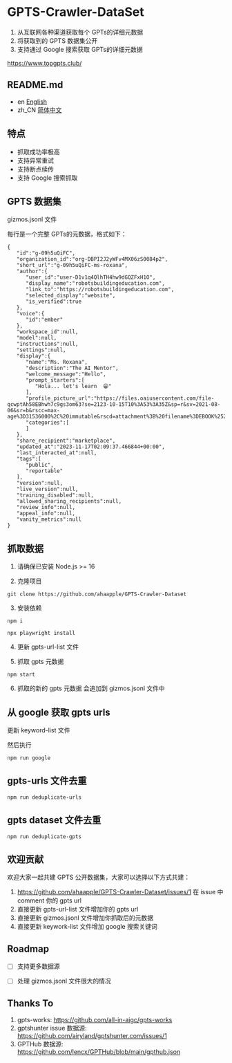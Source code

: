 # GPTS-Crawler-DataSet

1. 从互联网各种渠道获取每个 GPTs的详细元数据
2. 将获取到的 GPTS 数据集公开
3. 支持通过 Google 搜索获取 GPTs的详细元数据

https://www.topgpts.club/

## README.md

- en [English](README.md)
- zh_CN [简体中文](README.zh_CN.md)

## 特点

- 抓取成功率极高
- 支持异常重试
- 支持断点续传
- 支持 Google 搜索抓取

## GPTS 数据集

gizmos.jsonl 文件

每行是一个完整 GPTs的元数据，格式如下：

```
{
   "id":"g-09h5uQiFC",
   "organization_id":"org-DBPI2J2yWFv4MX06zS0084p2",
   "short_url":"g-09h5uQiFC-ms-roxana",
   "author":{
      "user_id":"user-D1v1q4QlhTH4hw9dGQZFxH1O",
      "display_name":"robotsbuildingeducation.com",
      "link_to":"https://robotsbuildingeducation.com",
      "selected_display":"website",
      "is_verified":true
   },
   "voice":{
      "id":"ember"
   },
   "workspace_id":null,
   "model":null,
   "instructions":null,
   "settings":null,
   "display":{
      "name":"Ms. Roxana",
      "description":"The AI Mentor",
      "welcome_message":"Hello",
      "prompt_starters":[
         "Hola... let's learn  😁"
      ],
      "profile_picture_url":"https://files.oaiusercontent.com/file-qcwptAh58EBhwh7c9gs3om63?se=2123-10-15T10%3A53%3A35Z&sp=r&sv=2021-08-06&sr=b&rscc=max-age%3D31536000%2C%20immutable&rscd=attachment%3B%20filename%3DEBOOK%2520%25282%2529.png&sig=ANxSurYw7dfGjpzlehF1PWJKQB4kp2Uok3DHfAw0Trg%3D",
      "categories":[
      ]
   },
   "share_recipient":"marketplace",
   "updated_at":"2023-11-17T02:09:37.466844+00:00",
   "last_interacted_at":null,
   "tags":[
      "public",
      "reportable"
   ],
   "version":null,
   "live_version":null,
   "training_disabled":null,
   "allowed_sharing_recipients":null,
   "review_info":null,
   "appeal_info":null,
   "vanity_metrics":null
}
```

## 抓取数据

1. 请确保已安装 Node.js >= 16


2. 克隆项目

```
git clone https://github.com/ahaapple/GPTS-Crawler-Dataset
```

3. 安装依赖

```
npm i

npx playwright install
```

4. 更新 gpts-url-list 文件


5. 抓取 gpts 元数据

```
npm start
```

6. 抓取的新的 gpts 元数据 会追加到 gizmos.jsonl 文件中

## 从 google 获取 gpts urls

更新 keyword-list 文件

然后执行

```
npm run google
```

## gpts-urls 文件去重

```
npm run deduplicate-urls
```

## gpts dataset 文件去重

```
npm run deduplicate-gpts
```

## 欢迎贡献

欢迎大家一起共建 GPTS 公开数据集，大家可以选择以下方式共建：

1. https://github.com/ahaapple/GPTS-Crawler-Dataset/issues/1  在 issue 中 comment 你的 gpts url
2. 直接更新 gpts-url-list 文件增加你的 gpts url
3. 直接更新 gizmos.jsonl 文件增加你抓取后的元数据
4. 直接更新 keywork-list 文件增加 google 搜索关键词

## Roadmap

- [ ] 支持更多数据源
- [ ] 处理 gizmos.jsonl 文件很大的情况


## Thanks To

1. gpts-works: https://github.com/all-in-aigc/gpts-works
2. gptshunter issue 数据源: https://github.com/airyland/gptshunter.com/issues/1
3. GPTHub 数据源: https://github.com/lencx/GPTHub/blob/main/gpthub.json

